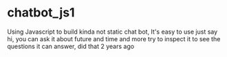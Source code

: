 # chatbot_js1
Using Javascript to build kinda not static chat bot, It's easy to use just say hi, you can ask it about future and time and more try to inspect it to see the questions it can answer, did that 2 years ago
